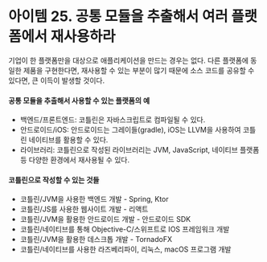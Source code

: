 아이템 25. 공통 모듈을 추출해서 여러 플랫폼에서 재사용하라
=========================
기업이 한 플랫폼만을 대상으로 애플리케이션을 만드는 경우는 없다. 다른 플랫폼에 동일한 제품을 구현한다면, 재사용할 수 있는 부분이 많기 때문에 소스 코드를 공유할 수 있다면, 큰 이득이 발생할 것이다.

#### 공통 모듈을 추출해서 사용할 수 있는 플랫폼의 예
* 백엔드/프론트엔드: 코틀린은 자바스크립트로 컴파일될 수 있다.
* 안드로이드/iOS: 안드로이드는 그레이들(gradle), iOS는 LLVM을 사용하여 코틀린 네이티브를 활용할 수 있다.
* 라이브러리: 코틀린으로 작성된 라이브러리는 JVM, JavaScript, 네이티브 플랫폼 등 다양한 환경에서 재사용될 수 있다.

#### 코틀린으로 작성할 수 있는 것들
* 코틀린/JVM을 사용한 백엔드 개발 - Spring, Ktor
* 코틀린/JS를 사용한 웹사이트 개발 - 리액트
* 코틀린/JVM을 활용한 안드로이드 개발 - 안드로이드 SDK
* 코틀린/네이티브를 통해 Objective-C/스위프트로 IOS 프레임워크 개발
* 코틀린/JVM을 활용한 데스크톱 개발 - TornadoFX
* 코틀린/네이티브를 사용한 라즈베리파이, 리눅스, macOS 프로그램 개발